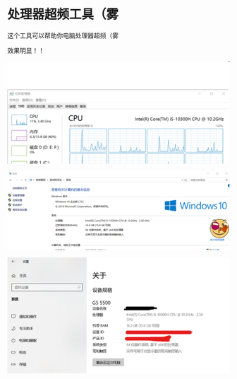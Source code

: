 # 处理器超频工具（雾

这个工具可以帮助你电脑处理器超频（雾


效果明显！！


![任务管理器](https://github.com/CoolestEnoch/ProcessorTurboBoostTool_joke/blob/main/taskMgr.png)


![控制面板](https://github.com/CoolestEnoch/ProcessorTurboBoostTool_joke/blob/main/ctrlPanel.png)


![设置](https://github.com/CoolestEnoch/ProcessorTurboBoostTool_joke/blob/main/setting.png)

